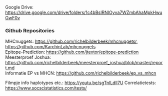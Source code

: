 Google Drive: https://drive.google.com/drive/folders/1c4bBsIRNIOyva7WZmbAhaMpkHwuGwF0v

### Github Repositories
MHCnuggets: https://github.com/richelbilderbeek/mhcnuggetsr, https://github.com/KarchinLab/mhcnuggets \
Epitope-Prediction: https://github.com/jtextor/epitope-prediction \
Meesterproef Joshua: https://github.com/richelbilderbeek/meesterproef_joshua/blob/master/report.md \
Informatie EP vs MHCN: https://github.com/richelbilderbeek/ep_vs_mhcn 

Filmpje info haplotypes etc.: https://youtu.be/sgTnlLdlI7U
Correlatietests: https://www.socscistatistics.com/tests/
